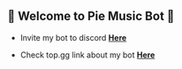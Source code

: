 ## 🤩 Welcome to Pie Music Bot 🤗

- Invite my bot to discord [**Here**](https://piemusicbot.tk)

- Check top.gg link about my bot [**Here**](https://top.gg/bot/864821086490066974)
